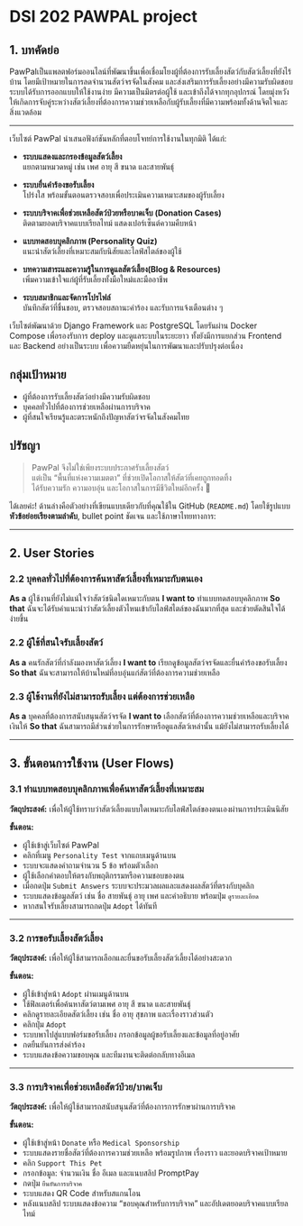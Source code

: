 # DSI 202 PAWPAL project

## 1. บทคัดย่อ 
PawPalเป็นแพลตฟอร์มออนไลน์ที่พัฒนาขึ้นเพื่อเชื่อมโยงผู้ที่ต้องการรับเลี้ยงสัตว์กับสัตว์เลี้ยงที่ยังไร้บ้าน โดยมีเป้าหมายในการลดจำนวนสัตว์จรจัดในสังคม และส่งเสริมการรับเลี้ยงอย่างมีความรับผิดชอบ ระบบได้รับการออกแบบให้ใช้งานง่าย มีความเป็นมิตรต่อผู้ใช้ และเข้าถึงได้จากทุกอุปกรณ์ โดยมุ่งหวังให้เกิดการจับคู่ระหว่างสัตว์เลี้ยงที่ต้องการความช่วยเหลือกับผู้รับเลี้ยงที่มีความพร้อมทั้งด้านจิตใจและสิ่งแวดล้อม

---

เว็บไซต์ PawPal นำเสนอฟังก์ชันหลักที่ตอบโจทย์การใช้งานในทุกมิติ ได้แก่:

- **ระบบแสดงและกรองข้อมูลสัตว์เลี้ยง**  
  แยกตามหมวดหมู่ เช่น เพศ อายุ สี ขนาด และสายพันธุ์

- **ระบบยื่นคำร้องขอรับเลี้ยง**  
  โปร่งใส พร้อมขั้นตอนตรวจสอบเพื่อประเมินความเหมาะสมของผู้รับเลี้ยง

- **ระบบบริจาคเพื่อช่วยเหลือสัตว์ป่วยหรือบาดเจ็บ (Donation Cases)**  
  ติดตามยอดบริจาคแบบเรียลไทม์ แสดงเปอร์เซ็นต์ความคืบหน้า

- **แบบทดสอบบุคลิกภาพ (Personality Quiz)**  
  แนะนำสัตว์เลี้ยงที่เหมาะสมกับนิสัยและไลฟ์สไตล์ของผู้ใช้

- **บทความสาระและความรู้ในการดูแลสัตว์เลี้ยง(Blog & Resources)**  
  เพิ่มความเข้าใจแก่ผู้ที่รับเลี้ยงทั้งมือใหม่และมืออาชีพ

- **ระบบสมาชิกและจัดการโปรไฟล์**  
  บันทึกสัตว์ที่ชื่นชอบ, ตรวจสอบสถานะคำร้อง และรับการแจ้งเตือนต่าง ๆ


เว็บไซต์พัฒนาด้วย Django Framework และ PostgreSQL โดยรันผ่าน Docker Compose เพื่อรองรับการ deploy และดูแลระบบในระยะยาว ทั้งยังมีการแยกส่วน Frontend และ Backend อย่างเป็นระบบ เพื่อความยืดหยุ่นในการพัฒนาและปรับปรุงต่อเนื่อง

## กลุ่มเป้าหมาย

- ผู้ที่ต้องการรับเลี้ยงสัตว์อย่างมีความรับผิดชอบ  
- บุคคลทั่วไปที่ต้องการช่วยเหลือผ่านการบริจาค  
- ผู้ที่สนใจเรียนรู้และตระหนักถึงปัญหาสัตว์จรจัดในสังคมไทย


## ปรัชญา

> PawPal จึงไม่ใช่เพียงระบบประกาศรับเลี้ยงสัตว์  
> แต่เป็น “พื้นที่แห่งความเมตตา” ที่ช่วยเปิดโอกาสให้สัตว์ที่เคยถูกทอดทิ้ง  
> ได้รับความรัก ความอบอุ่น และโอกาสในการมีชีวิตใหม่อีกครั้ง 🐾

ได้เลยค่ะ! ด้านล่างคือตัวอย่างที่เขียนแบบเดียวกับที่คุณใช้ใน GitHub (`README.md`) โดยใช้รูปแบบ **หัวข้อย่อยเรียงตามลำดับ**, bullet point ชัดเจน และใช้ภาษาไทยทางการ:

---

## 2. User Stories

### 2.2 บุคคลทั่วไปที่ต้องการค้นหาสัตว์เลี้ยงที่เหมาะกับตนเอง

**As a** ผู้ใช้งานที่ยังไม่แน่ใจว่าสัตว์ชนิดใดเหมาะกับตน
**I want to** ทำแบบทดสอบบุคลิกภาพ
**So that** ฉันจะได้รับคำแนะนำว่าสัตว์เลี้ยงตัวไหนเข้ากับไลฟ์สไตล์ของฉันมากที่สุด และช่วยตัดสินใจได้ง่ายขึ้น

### 2.2 ผู้ใช้ที่สนใจรับเลี้ยงสัตว์

**As a** คนรักสัตว์ที่กำลังมองหาสัตว์เลี้ยง
**I want to** เรียกดูข้อมูลสัตว์จรจัดและยื่นคำร้องขอรับเลี้ยง
**So that** ฉันจะสามารถให้บ้านใหม่ที่อบอุ่นแก่สัตว์ที่ต้องการความช่วยเหลือ

### 2.3 ผู้ใช้งานที่ยังไม่สามารถรับเลี้ยง แต่ต้องการช่วยเหลือ

**As a** บุคคลที่ต้องการสนับสนุนสัตว์จรจัด
**I want to** เลือกสัตว์ที่ต้องการความช่วยเหลือและบริจาคเงินให้
**So that** ฉันสามารถมีส่วนช่วยในการรักษาหรือดูแลสัตว์เหล่านั้น แม้ยังไม่สามารถรับเลี้ยงได้

---

## 3. ขั้นตอนการใช้งาน (User Flows)

###  3.1 ทำแบบทดสอบบุคลิกภาพเพื่อค้นหาสัตว์เลี้ยงที่เหมาะสม

**วัตถุประสงค์:** เพื่อให้ผู้ใช้ทราบว่าสัตว์เลี้ยงแบบใดเหมาะกับไลฟ์สไตล์ของตนเองผ่านการประเมินนิสัย

**ขั้นตอน:**

* ผู้ใช้เข้าสู่เว็บไซต์ PawPal
* คลิกที่เมนู `Personality Test` จากแถบเมนูด้านบน
* ระบบจะแสดงคำถามจำนวน 5 ข้อ พร้อมตัวเลือก
* ผู้ใช้เลือกคำตอบให้ตรงกับพฤติกรรมหรือความชอบของตน
* เมื่อกดปุ่ม `Submit Answers` ระบบจะประมวลผลและแสดงผลสัตว์ที่ตรงกับบุคลิก
* ระบบแสดงข้อมูลสัตว์ เช่น ชื่อ สายพันธุ์ อายุ เพศ และคำอธิบาย พร้อมปุ่ม `ดูรายละเอียด`
* หากสนใจรับเลี้ยงสามารถกดปุ่ม `Adopt` ได้ทันที

---

### 3.2 การขอรับเลี้ยงสัตว์เลี้ยง

**วัตถุประสงค์:** เพื่อให้ผู้ใช้สามารถเลือกและยื่นขอรับเลี้ยงสัตว์เลี้ยงได้อย่างสะดวก

**ขั้นตอน:**

* ผู้ใช้เข้าสู่หน้า `Adopt` ผ่านเมนูด้านบน
* ใช้ฟิลเตอร์เพื่อค้นหาสัตว์ตามเพศ อายุ สี ขนาด และสายพันธุ์
* คลิกดูรายละเอียดสัตว์เลี้ยง เช่น ชื่อ อายุ สุขภาพ และเรื่องราวส่วนตัว
* คลิกปุ่ม `Adopt`
* ระบบพาไปสู่แบบฟอร์มขอรับเลี้ยง กรอกข้อมูลผู้ขอรับเลี้ยงและข้อมูลที่อยู่อาศัย
* กดยืนยันการส่งคำร้อง
* ระบบแสดงข้อความขอบคุณ และทีมงานจะติดต่อกลับทางอีเมล

---

### 3.3 การบริจาคเพื่อช่วยเหลือสัตว์ป่วย/บาดเจ็บ

**วัตถุประสงค์:** เพื่อให้ผู้ใช้สามารถสนับสนุนสัตว์ที่ต้องการการรักษาผ่านการบริจาค

**ขั้นตอน:**

* ผู้ใช้เข้าสู่หน้า `Donate` หรือ `Medical Sponsorship`
* ระบบแสดงรายชื่อสัตว์ที่ต้องการความช่วยเหลือ พร้อมรูปภาพ เรื่องราว และยอดบริจาคเป้าหมาย
* คลิก `Support This Pet`
* กรอกข้อมูล: จำนวนเงิน ชื่อ อีเมล และแนบสลิป PromptPay
* กดปุ่ม `ยืนยันการบริจาค`
* ระบบแสดง QR Code สำหรับสแกนโอน
* หลังแนบสลิป ระบบแสดงข้อความ “ขอบคุณสำหรับการบริจาค” และอัปเดตยอดบริจาคแบบเรียลไทม์

